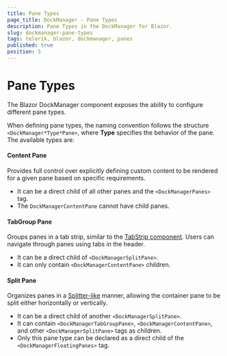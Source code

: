 ```yaml
---
title: Pane Types
page_title: DockManager - Pane Types
description: Pane Types in the DockManager for Blazor.
slug: dockmanager-pane-types
tags: telerik, blazor, dockmanager, panes
published: true
position: 5
---
```


# Pane Types

The Blazor DockManager component exposes the ability to configure different pane types.

When defining pane types, the naming convention follows the structure `<DockManager*Type*Pane>`, where **Type** specifies the behavior of the pane. The available types are:

#### Content Pane

Provides full control over explicitly defining custom content to be rendered for a given pane based on specific requirements. 

* It can be a direct child of all other panes and the `<DockManagerPanes>` tag.
* The `DockManagerContentPane` cannot have child panes.

#### TabGroup Pane

Groups panes in a tab strip, similar to the [TabStrip component](slug://components/tabstrip/overview). Users can navigate through panes using tabs in the header. 

* It can be a direct child of `<DockManagerSplitPane>`. 
* It can only contain `<DockManagerContentPane>` children.

#### Split Pane

Organizes panes in a [Splitter-like](slug://splitter-overview) manner, allowing the container pane to be split either horizontally or vertically. 

* It can be a direct child of another `<DockManagerSplitPane>`. 
* It can contain `<DockManagerTabGroupPane>`, `<DockManagerContentPane>`, and other `<DockManagerSplitPane>` tags as children. 
* Only this pane type can be declared as a direct child of the `<DockManagerFloatingPanes>` tag.